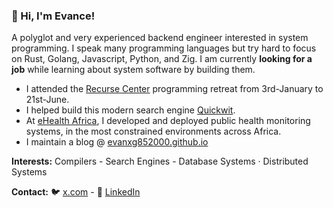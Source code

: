 ### 👋 Hi, I'm Evance!

A polyglot and very experienced backend engineer interested in system programming. I speak many programming languages but try hard to focus on Rust, Golang, Javascript, Python, and Zig. I am currently **looking for a job** while learning about system software by building them.


- I attended the [Recurse Center](https://recurse.com) programming retreat from 3rd-January to 21st-June.
- I helped build this modern search engine [Quickwit](https://quickwit.io/).
- At [eHealth Africa](https://www.ehealthafrica.org/), I developed and deployed public health monitoring systems, in the most constrained environments across Africa.
- I maintain a blog @ [evanxg852000.github.io](https://evanxg852000.github.io/)

**Interests:** Compilers - Search Engines - Database Systems · Distributed Systems

**Contact:**  🐦 [x.com](https://x.com/evanxg852000) - 💼 [LinkedIn](https://www.linkedin.com/in/evance-soumaoro-76898426)

<!--
**Projects:** 
**evanxg852000/evanxg852000** is a ✨ _special_ ✨ repository because its `README.md` (this file) appears on your GitHub profile.
Here are some ideas to get you started:
- 🔭 I’m currently working on ...
- 🌱 I’m currently learning ...
- 👯 I’m looking to collaborate on ...
- 🤔 I’m looking for help with ...
- 💬 Ask me about ...
- 📫 How to reach me: ...
- 😄 Pronouns: ...
- ⚡ Fun fact: 
-->

